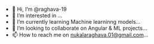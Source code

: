 - 👋 Hi, I’m @raghava-19
- 👀 I’m interested in ...
- 🌱 I’m currently learning Machine learninng models...
- 💞️ I’m looking to collaborate on Angular & ML projects...
- 📫 How to reach me on nukalaraghava.01@gmail.com...

<!---
raghava-19/raghava-19 is a ✨ special ✨ repository because its `README.md` (this file) appears on your GitHub profile.
You can click the Preview link to take a look at your changes.
--->
